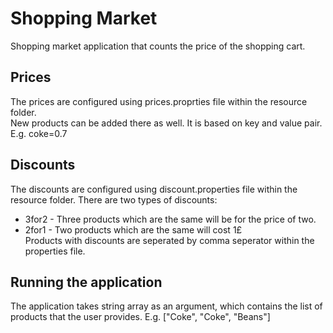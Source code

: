 # Shopping Market

Shopping market application that counts the price of the shopping cart.

## Prices
  The prices are configured using prices.proprties file within the resource folder.   
  New products can be added there as well. It is based on key and value pair. E.g. coke=0.7

## Discounts
The discounts are configured using discount.properties file within the resource folder. There are two types of discounts:    
* 3for2 - Three products which are the same will be for the price of two.   
* 2for1 - Two products which are the same will cost 1£    
Products with discounts are seperated by comma seperator within the properties file.

## Running the application
The application takes string array as an argument, which contains the list of products that the user provides. E.g. ["Coke", "Coke", "Beans"]
